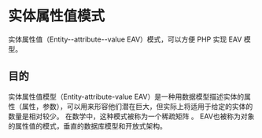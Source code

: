 实体属性值模式
=======

实体属性值（Entity--attribute--value EAV）模式，可以方便 PHP 实现 EAV 模型。

## 目的
实体属性值模型（Entity-attribute-value EAV）是一种用数据模型描述实体的属性（属性，参数），可以用来形容他们潜在巨大，但实际上将适用于给定的实体的数量是相对较少。 在数学中，这种模式被称为一个稀疏矩阵 。 EAV也被称为对象的属性值的模式，垂直的数据库模型和开放式架构。